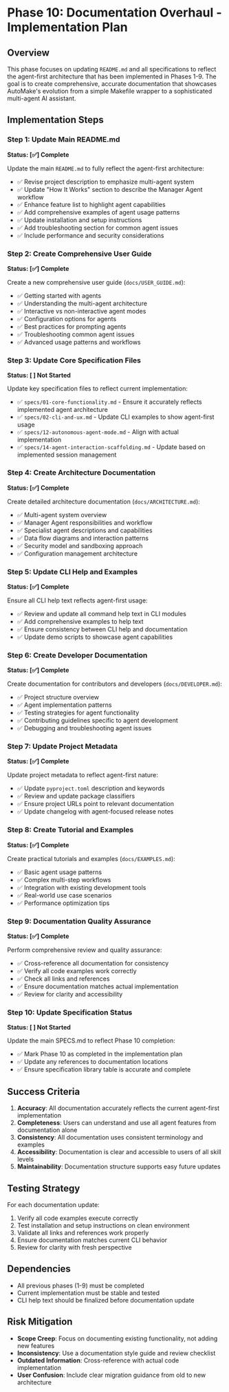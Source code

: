 # Phase 10: Documentation Overhaul - Implementation Plan

## Overview
This phase focuses on updating `README.md` and all specifications to reflect the agent-first architecture that has been implemented in Phases 1-9. The goal is to create comprehensive, accurate documentation that showcases AutoMake's evolution from a simple Makefile wrapper to a sophisticated multi-agent AI assistant.

## Implementation Steps

### Step 1: Update Main README.md
**Status: [✅] Complete**

Update the main `README.md` to fully reflect the agent-first architecture:
- ✅ Revise project description to emphasize multi-agent system
- ✅ Update "How It Works" section to describe the Manager Agent workflow
- ✅ Enhance feature list to highlight agent capabilities
- ✅ Add comprehensive examples of agent usage patterns
- ✅ Update installation and setup instructions
- ✅ Add troubleshooting section for common agent issues
- ✅ Include performance and security considerations

### Step 2: Create Comprehensive User Guide
**Status: [✅] Complete**

Create a new comprehensive user guide (`docs/USER_GUIDE.md`):
- ✅ Getting started with agents
- ✅ Understanding the multi-agent architecture
- ✅ Interactive vs non-interactive agent modes
- ✅ Configuration options for agents
- ✅ Best practices for prompting agents
- ✅ Troubleshooting common agent issues
- ✅ Advanced usage patterns and workflows

### Step 3: Update Core Specification Files
**Status: [ ] Not Started**

Update key specification files to reflect current implementation:
- ✅ `specs/01-core-functionality.md` - Ensure it accurately reflects implemented agent architecture
- ✅ `specs/02-cli-and-ux.md` - Update CLI examples to show agent-first usage
- ✅ `specs/12-autonomous-agent-mode.md` - Align with actual implementation
- ✅ `specs/14-agent-interaction-scaffolding.md` - Update based on implemented session management

### Step 4: Create Architecture Documentation
**Status: [✅] Complete**

Create detailed architecture documentation (`docs/ARCHITECTURE.md`):
- ✅ Multi-agent system overview
- ✅ Manager Agent responsibilities and workflow
- ✅ Specialist agent descriptions and capabilities
- ✅ Data flow diagrams and interaction patterns
- ✅ Security model and sandboxing approach
- ✅ Configuration management architecture

### Step 5: Update CLI Help and Examples
**Status: [✅] Complete**

Ensure all CLI help text reflects agent-first usage:
- ✅ Review and update all command help text in CLI modules
- ✅ Add comprehensive examples to help text
- ✅ Ensure consistency between CLI help and documentation
- ✅ Update demo scripts to showcase agent capabilities

### Step 6: Create Developer Documentation
**Status: [✅] Complete**

Create documentation for contributors and developers (`docs/DEVELOPER.md`):
- ✅ Project structure overview
- ✅ Agent implementation patterns
- ✅ Testing strategies for agent functionality
- ✅ Contributing guidelines specific to agent development
- ✅ Debugging and troubleshooting agent issues

### Step 7: Update Project Metadata
**Status: [✅] Complete**

Update project metadata to reflect agent-first nature:
- ✅ Update `pyproject.toml` description and keywords
- ✅ Review and update package classifiers
- ✅ Ensure project URLs point to relevant documentation
- ✅ Update changelog with agent-focused release notes

### Step 8: Create Tutorial and Examples
**Status: [✅] Complete**

Create practical tutorials and examples (`docs/EXAMPLES.md`):
- ✅ Basic agent usage patterns
- ✅ Complex multi-step workflows
- ✅ Integration with existing development tools
- ✅ Real-world use case scenarios
- ✅ Performance optimization tips

### Step 9: Documentation Quality Assurance
**Status: [✅] Complete**

Perform comprehensive review and quality assurance:
- ✅ Cross-reference all documentation for consistency
- ✅ Verify all code examples work correctly
- ✅ Check all links and references
- ✅ Ensure documentation matches actual implementation
- ✅ Review for clarity and accessibility

### Step 10: Update Specification Status
**Status: [ ] Not Started**

Update the main SPECS.md to reflect Phase 10 completion:
- ✅ Mark Phase 10 as completed in the implementation plan
- ✅ Update any references to documentation locations
- ✅ Ensure specification library table is accurate and complete

## Success Criteria

1. **Accuracy**: All documentation accurately reflects the current agent-first implementation
2. **Completeness**: Users can understand and use all agent features from documentation alone
3. **Consistency**: All documentation uses consistent terminology and examples
4. **Accessibility**: Documentation is clear and accessible to users of all skill levels
5. **Maintainability**: Documentation structure supports easy future updates

## Testing Strategy

For each documentation update:
1. Verify all code examples execute correctly
2. Test installation and setup instructions on clean environment
3. Validate all links and references work properly
4. Ensure documentation matches current CLI behavior
5. Review for clarity with fresh perspective

## Dependencies

- All previous phases (1-9) must be completed
- Current implementation must be stable and tested
- CLI help text should be finalized before documentation update

## Risk Mitigation

- **Scope Creep**: Focus on documenting existing functionality, not adding new features
- **Inconsistency**: Use a documentation style guide and review checklist
- **Outdated Information**: Cross-reference with actual code implementation
- **User Confusion**: Include clear migration guidance from old to new architecture
